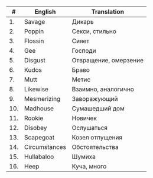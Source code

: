 | # | English | Translation |
|---|---|---|
| 1. | Savage | Дикарь |
| 2. | Poppin | Секси, стильно |
| 3. | Flossin | Сияет |
| 4. | Gee | Господи |
| 5. | Disgust | Отвращение, омерзение |
| 6. | Kudos | Браво |
| 7. | Mutt | Метис |
| 8. | Likewise | Взаимно, аналогично |
| 9. | Mesmerizing | Заворажующий |
| 10. | Madhouse | Сумашедший дом |
| 11. | Rookie | Новичек |
| 12. | Disobey | Ослушаться |
| 13. | Scapegoat | Козел отпущения |
| 14. | Circumstances | Обстоятельства |
| 15. | Hullabaloo | Шумиха |
| 16. | Heep | Куча, много |
